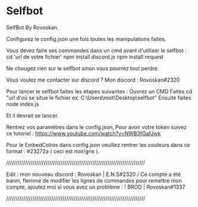 # Selfbot
SelfBot By Rovoskan.

Configurez le config.json une fois toutes les manipulations faites.

Vous devez faire ses commandes dans un cmd avant d'utiliser le selfbot :
cd 'url de votre fichier'
npm install discord.js
npm install request

Ne chougez rien sur le selfbot sinon vous pourrez tout perdre.

Vous voulez me contacter sur discord ? Mon discord : Rovoskan#2320

Pour lancer le selfbot faites les étapes suivantes :
Ouvrez un CMD
Faites cd "url d'où se situe le fichier ex: C:\Users\root\Desktop\selfbot"
Ensuite faites node index.js

Et il devrait se lancer.

Rentrez vos paramètres dans le config.json,
Pour avoir votre token suivez ce tutoriel : https://www.youtube.com/watch?v=NWB3fGafJwk

Pour le EmbedColros dans config.json veuillez rentrer les couleurs dans ce format : #23272a ( ceci est noir/gris ).

//////////////////////////////////////////////////////////////////////////

Edit : mon nouveau discord : Rovoskan | E.N.S#2320 / Ce compte a été banni, flemme de modifier les lignes de commandes pour remettre mon compte, ajoutez moi si vous avez un problème : ! BROD | Rovoskan#1337

//////////////////////////////////////////////////////////////////////////
